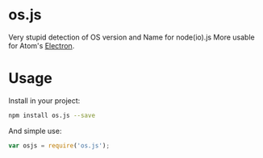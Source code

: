 # os.js
Very stupid detection of OS version and Name for node(io).js
More usable for Atom's [Electron](electron.atom.io).

# Usage
Install in your project:

```bash
npm install os.js --save
```

And simple use:

```javascript
var osjs = require('os.js');

```
